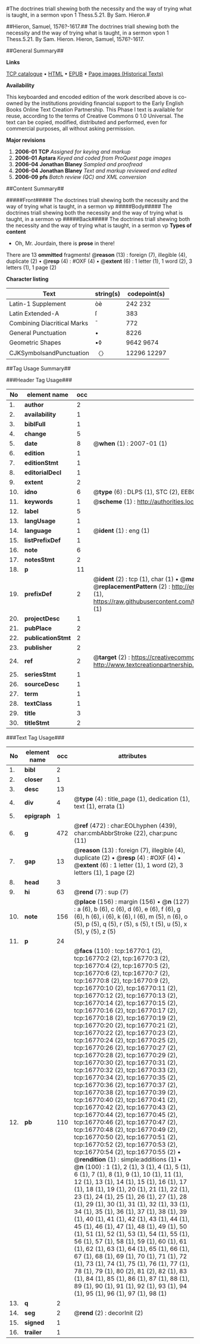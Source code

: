 #The doctrines triall shewing both the necessity and the way of trying what is taught, in a sermon vpon 1 Thess.5.21. By Sam. Hieron.#

##Hieron, Samuel, 1576?-1617.##
The doctrines triall shewing both the necessity and the way of trying what is taught, in a sermon vpon 1 Thess.5.21. By Sam. Hieron.
Hieron, Samuel, 1576?-1617.

##General Summary##

**Links**

[TCP catalogue](http://www.ota.ox.ac.uk/tcp/)  • 
[HTML](http://tei.it.ox.ac.uk/tcp/Texts-HTML/free/A03/A03292.html)  • 
[EPUB](http://tei.it.ox.ac.uk/tcp/Texts-EPUB/free/A03/A03292.epub) • 
[Page images (Historical Texts)](https://data.historicaltexts.jisc.ac.uk/view?pubId=eebo-99851496e&pageId=eebo-99851496e-16770-1)

**Availability**

This keyboarded and encoded edition of the
	       work described above is co-owned by the institutions
	       providing financial support to the Early English Books
	       Online Text Creation Partnership. This Phase I text is
	       available for reuse, according to the terms of Creative
	       Commons 0 1.0 Universal. The text can be copied,
	       modified, distributed and performed, even for
	       commercial purposes, all without asking permission.

**Major revisions**

1. __2006-01__ __TCP__ *Assigned for keying and markup*
1. __2006-01__ __Aptara__ *Keyed and coded from ProQuest page images*
1. __2006-04__ __Jonathan Blaney__ *Sampled and proofread*
1. __2006-04__ __Jonathan Blaney__ *Text and markup reviewed and edited*
1. __2006-09__ __pfs__ *Batch review (QC) and XML conversion*

##Content Summary##

#####Front#####
The doctrines triall shewing both the necessity and the way of trying what is taught, in a sermon vp
#####Body#####
The doctrines triall shewing both the necessity and the way of trying what is taught, in a sermon vp
#####Back#####
The doctrines triall shewing both the necessity and the way of trying what is taught, in a sermon vp
**Types of content**

  * Oh, Mr. Jourdain, there is **prose** in there!

There are 13 **ommitted** fragments! 
 @__reason__ (13) : foreign (7), illegible (4), duplicate (2)  •  @__resp__ (4) : #OXF (4)  •  @__extent__ (6) : 1 letter (1), 1 word (2), 3 letters (1), 1 page (2)

**Character listing**


|Text|string(s)|codepoint(s)|
|---|---|---|
|Latin-1 Supplement|òè|242 232|
|Latin Extended-A|ſ|383|
|Combining             Diacritical Marks|̄|772|
|General Punctuation|•|8226|
|Geometric Shapes|▪◊|9642 9674|
|CJKSymbolsandPunctuation|〈〉|12296 12297|

##Tag Usage Summary##

###Header Tag Usage###

|No|element name|occ|attributes|
|---|---|---|---|
|1.|__author__|2||
|2.|__availability__|1||
|3.|__biblFull__|1||
|4.|__change__|5||
|5.|__date__|8| @__when__ (1) : 2007-01 (1)|
|6.|__edition__|1||
|7.|__editionStmt__|1||
|8.|__editorialDecl__|1||
|9.|__extent__|2||
|10.|__idno__|6| @__type__ (6) : DLPS (1), STC (2), EEBO-CITATION (1), PROQUEST (1), VID (1)|
|11.|__keywords__|1| @__scheme__ (1) : http://authorities.loc.gov/ (1)|
|12.|__label__|5||
|13.|__langUsage__|1||
|14.|__language__|1| @__ident__ (1) : eng (1)|
|15.|__listPrefixDef__|1||
|16.|__note__|6||
|17.|__notesStmt__|2||
|18.|__p__|11||
|19.|__prefixDef__|2| @__ident__ (2) : tcp (1), char (1)  •  @__matchPattern__ (2) : ([0-9\-]+):([0-9IVX]+) (1), (.+) (1)  •  @__replacementPattern__ (2) : http://eebo.chadwyck.com/downloadtiff?vid=$1&page=$2 (1), https://raw.githubusercontent.com/textcreationpartnership/Texts/master/tcpchars.xml#$1 (1)|
|20.|__projectDesc__|1||
|21.|__pubPlace__|2||
|22.|__publicationStmt__|2||
|23.|__publisher__|2||
|24.|__ref__|2| @__target__ (2) : https://creativecommons.org/publicdomain/zero/1.0/ (1), http://www.textcreationpartnership.org/docs/. (1)|
|25.|__seriesStmt__|1||
|26.|__sourceDesc__|1||
|27.|__term__|1||
|28.|__textClass__|1||
|29.|__title__|3||
|30.|__titleStmt__|2||


###Text Tag Usage###

|No|element name|occ|attributes|
|---|---|---|---|
|1.|__bibl__|2||
|2.|__closer__|1||
|3.|__desc__|13||
|4.|__div__|4| @__type__ (4) : title_page (1), dedication (1), text (1), errata (1)|
|5.|__epigraph__|1||
|6.|__g__|472| @__ref__ (472) : char:EOLhyphen (439), char:cmbAbbrStroke (22), char:punc (11)|
|7.|__gap__|13| @__reason__ (13) : foreign (7), illegible (4), duplicate (2)  •  @__resp__ (4) : #OXF (4)  •  @__extent__ (6) : 1 letter (1), 1 word (2), 3 letters (1), 1 page (2)|
|8.|__head__|3||
|9.|__hi__|63| @__rend__ (7) : sup (7)|
|10.|__note__|156| @__place__ (156) : margin (156)  •  @__n__ (127) : a (6), b (6), c (6), d (6), e (6), f (6), g (6), h (6), i (6), k (6), l (6), m (5), n (6), o (5), p (5), q (5), r (5), s (5), t (5), u (5), x (5), y (5), z (5)|
|11.|__p__|24||
|12.|__pb__|110| @__facs__ (110) : tcp:16770:1 (2), tcp:16770:2 (2), tcp:16770:3 (2), tcp:16770:4 (2), tcp:16770:5 (2), tcp:16770:6 (2), tcp:16770:7 (2), tcp:16770:8 (2), tcp:16770:9 (2), tcp:16770:10 (2), tcp:16770:11 (2), tcp:16770:12 (2), tcp:16770:13 (2), tcp:16770:14 (2), tcp:16770:15 (2), tcp:16770:16 (2), tcp:16770:17 (2), tcp:16770:18 (2), tcp:16770:19 (2), tcp:16770:20 (2), tcp:16770:21 (2), tcp:16770:22 (2), tcp:16770:23 (2), tcp:16770:24 (2), tcp:16770:25 (2), tcp:16770:26 (2), tcp:16770:27 (2), tcp:16770:28 (2), tcp:16770:29 (2), tcp:16770:30 (2), tcp:16770:31 (2), tcp:16770:32 (2), tcp:16770:33 (2), tcp:16770:34 (2), tcp:16770:35 (2), tcp:16770:36 (2), tcp:16770:37 (2), tcp:16770:38 (2), tcp:16770:39 (2), tcp:16770:40 (2), tcp:16770:41 (2), tcp:16770:42 (2), tcp:16770:43 (2), tcp:16770:44 (2), tcp:16770:45 (2), tcp:16770:46 (2), tcp:16770:47 (2), tcp:16770:48 (2), tcp:16770:49 (2), tcp:16770:50 (2), tcp:16770:51 (2), tcp:16770:52 (2), tcp:16770:53 (2), tcp:16770:54 (2), tcp:16770:55 (2)  •  @__rendition__ (1) : simple:additions (1)  •  @__n__ (100) : 1 (1), 2 (1), 3 (1), 4 (1), 5 (1), 6 (1), 7 (1), 8 (1), 9 (1), 10 (1), 11 (1), 12 (1), 13 (1), 14 (1), 15 (1), 16 (1), 17 (1), 18 (1), 19 (1), 20 (1), 21 (1), 22 (1), 23 (1), 24 (1), 25 (1), 26 (1), 27 (1), 28 (1), 29 (1), 30 (1), 31 (1), 32 (1), 33 (1), 34 (1), 35 (1), 36 (1), 37 (1), 38 (1), 39 (1), 40 (1), 41 (1), 42 (1), 43 (1), 44 (1), 45 (1), 46 (1), 47 (1), 48 (1), 49 (1), 50 (1), 51 (1), 52 (1), 53 (1), 54 (1), 55 (1), 56 (1), 57 (1), 58 (1), 59 (1), 60 (1), 61 (1), 62 (1), 63 (1), 64 (1), 65 (1), 66 (1), 67 (1), 68 (1), 69 (1), 70 (1), 71 (1), 72 (1), 73 (1), 74 (1), 75 (1), 76 (1), 77 (1), 78 (1), 79 (1), 80 (2), 81 (2), 82 (1), 83 (1), 84 (1), 85 (1), 86 (1), 87 (1), 88 (1), 89 (1), 90 (1), 91 (1), 92 (1), 93 (1), 94 (1), 95 (1), 96 (1), 97 (1), 98 (1)|
|13.|__q__|2||
|14.|__seg__|2| @__rend__ (2) : decorInit (2)|
|15.|__signed__|1||
|16.|__trailer__|1||
